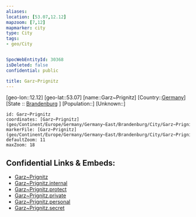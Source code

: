 ```yaml
---
aliases: 
location: [53.07,12.12]
mapzoom: [7,12] 
mapmarker: city 
type: City
tags:
- geo/City


SpocWebEntityId: 30368
isDeleted: false
confidential: public

title: Garz~Prignitz
---
```

[geo-lon::12.12]
[geo-lat::53.07]
[name::Garz~Prignitz]
[Country::[Germany](geo/Continent/Europe/Germany.md)]
[State :: [Brandenburg](geo/Continent/Europe/Germany/Germany~East/Brandenburg.md) ]
[Population::]
[Unknown::]


```leaflet
id: Garz~Prignitz
coordinates: [Garz~Prignitz](geo/Continent/Europe/Germany/Germany~East/Brandenburg/City/Garz~Prignitz.md)
markerFile: [Garz~Prignitz](geo/Continent/Europe/Germany/Germany~East/Brandenburg/City/Garz~Prignitz.md)
defaultZoom: 11 
maxZoom: 18
```


## Confidential Links & Embeds: 
- [Garz~Prignitz](../../../../../../../../_public/geo/Continent/Europe/Germany/Germany~East/Brandenburg/City/Garz~Prignitz.md) 
- [Garz~Prignitz.internal](../../../../../../../../_internal/geo/Continent/Europe/Germany/Germany~East/Brandenburg/City/Garz~Prignitz.internal.md) 
- [Garz~Prignitz.protect](../../../../../../../../_protect/geo/Continent/Europe/Germany/Germany~East/Brandenburg/City/Garz~Prignitz.protect.md) 
- [Garz~Prignitz.private](../../../../../../../../_private/geo/Continent/Europe/Germany/Germany~East/Brandenburg/City/Garz~Prignitz.private.md) 
- [Garz~Prignitz.personal](../../../../../../../../_personal/geo/Continent/Europe/Germany/Germany~East/Brandenburg/City/Garz~Prignitz.personal.md) 
- [Garz~Prignitz.secret](../../../../../../../../_secret/geo/Continent/Europe/Germany/Germany~East/Brandenburg/City/Garz~Prignitz.secret.md) 
